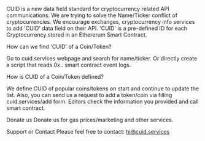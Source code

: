CUID is a new data field standard for cryptocurrency related API communications. We are trying to solve the Name/Ticker conflict of cryptocurrencies. We encourage exchanges, cryptocurrency info services to add 'CUID' data field on their API. 'CUID' is a pre-defined ID for each Cryptocurrency stored in an Ethererum Smart Contract.

How can we find 'CUID' of a Coin/Token?

Go to cuid.services webpage and search for name/ticker. Or directly create a script that reads 0x.. smart contract event logs.

How is CUID of a Coin/Token defined?

We define CUID of popular coins/tokens on start and continue to update the list. Also, you can send us a request to add a token/coin via filling cuid.services/add form. Editors check the information you provided and call smart contract.

Donate us
Donate us for gas prices/marketing and other services.

Support or Contact
Please feel free to contact: hi@cuid.services
